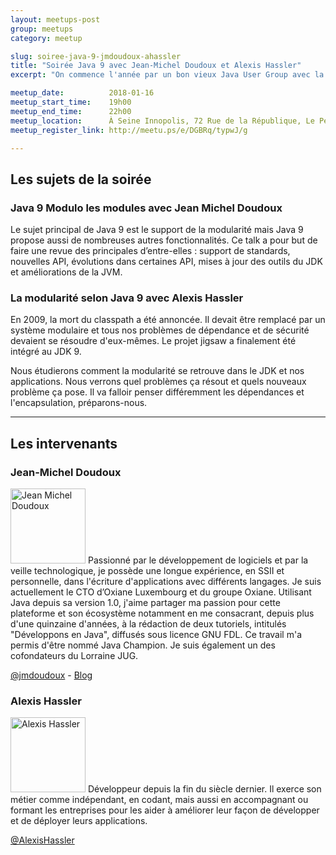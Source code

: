 ```yaml
---
layout: meetups-post
group: meetups
category: meetup

slug: soiree-java-9-jmdoudoux-ahassler
title: "Soirée Java 9 avec Jean-Michel Doudoux et Alexis Hassler"
excerpt: "On commence l'année par un bon vieux Java User Group avec la présentation de Java 9."

meetup_date:          2018-01-16
meetup_start_time:    19h00
meetup_end_time:      22h00
meetup_location:      À Seine Innopolis, 72 Rue de la République, Le Petit Quevilly
meetup_register_link: http://meetu.ps/e/DGBRq/typwJ/g

---
```


## Les sujets de la soirée

### Java 9 Modulo les modules avec Jean Michel Doudoux

Le sujet principal de Java 9 est le support de la modularité mais Java 9 propose aussi de nombreuses autres fonctionnalités. Ce talk a pour but de faire une revue des principales d’entre-elles : support de standards, nouvelles API, évolutions dans certaines API, mises à jour des outils du JDK et améliorations de la JVM.

### La modularité selon Java 9 avec Alexis Hassler

En 2009, la mort du classpath a été annoncée. Il devait être remplacé par un système modulaire et tous nos problèmes de dépendance et de sécurité devaient se résoudre d'eux-mêmes. Le projet jigsaw a finalement été intégré au JDK 9.

Nous étudierons comment la modularité se retrouve dans le JDK et nos applications. Nous verrons quel problèmes ça résout et quels nouveaux problème ça pose. Il va falloir penser différemment les dépendances et l'encapsulation, préparons-nous.

---

## Les intervenants

### Jean-Michel Doudoux

<img src="/images/meetups/speakers/jmdoudoux.jpg" alt="Jean Michel Doudoux" width="120" class="alignleft" />
Passionné par le développement de logiciels et par la veille technologique, je possède une longue expérience, en SSII et personnelle, dans l'écriture d'applications avec différents langages. Je suis actuellement le CTO d’Oxiane Luxembourg et du groupe Oxiane. Utilisant Java depuis sa version 1.0, j'aime partager ma passion pour cette plateforme et son écosystème notamment en me consacrant, depuis plus d'une quinzaine d'années, à la rédaction de deux tutoriels, intitulés "Développons en Java", diffusés sous licence GNU FDL. Ce travail m'a permis d'être nommé Java Champion. Je suis également un des cofondateurs du Lorraine JUG.

[@jmdoudoux](https://twitter.com/jmdoudoux) - 
[Blog](http://www.jmdoudoux.fr)

### Alexis Hassler

<img src="/images/meetups/speakers/alexis-hassler.png" alt="Alexis Hassler" width="120"  class="alignleft" />
Développeur depuis la fin du siècle dernier. Il exerce son métier comme indépendant, en codant, mais aussi en accompagnant ou formant les entreprises pour les aider à améliorer leur façon de développer et de déployer leurs applications.

[@AlexisHassler](https://twitter.com/AlexisHassler)
